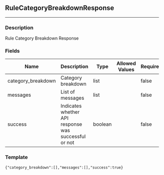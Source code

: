 ## RuleCategoryBreakdownResponse
---
### Description
Rule Category Breakdown Response
### Fields
| Name | Description | Type | Allowed Values | Required |
| ---- | ----------- | ---- | -------------- | -------- |
| category_breakdown | Category breakdown | list |  | false |
| messages | List of messages | list |  | false |
| success | Indicates whether API response was successful or not | boolean |  | false |
### Template
```
{"category_breakdown":[],"messages":[],"success":true}
```

